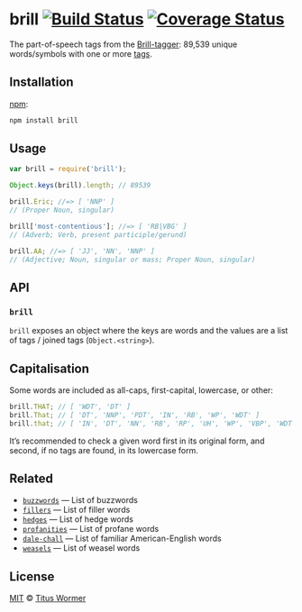 # brill [![Build Status][travis-badge]][travis] [![Coverage Status][codecov-badge]][codecov]

The part-of-speech tags from the [Brill-tagger][wiki]: 89,539 unique
words/symbols with one or more [tags][descriptions].

## Installation

[npm][]:

```bash
npm install brill
```

## Usage

```js
var brill = require('brill');

Object.keys(brill).length; // 89539

brill.Eric; //=> [ 'NNP' ]
// (Proper Noun, singular)

brill['most-contentious']; //=> [ 'RB|VBG' ]
// (Adverb; Verb, present participle/gerund)

brill.AA; //=> [ 'JJ', 'NN', 'NNP' ]
// (Adjective; Noun, singular or mass; Proper Noun, singular)
```

## API

### `brill`

`brill` exposes an object where the keys are words and the values are
a list of tags / joined tags (`Object.<string>`).

## Capitalisation

Some words are included as all-caps, first-capital, lowercase, or other:

```js
brill.THAT; // [ 'WDT', 'DT' ]
brill.That; // [ 'DT', 'NNP', 'PDT', 'IN', 'RB', 'WP', 'WDT' ]
brill.that; // [ 'IN', 'DT', 'NN', 'RB', 'RP', 'UH', 'WP', 'VBP', 'WDT' ]
```

It’s recommended to check a given word first in its original form,
and second, if no tags are found, in its lowercase form.

## Related

*   [`buzzwords`](https://github.com/words/buzzwords)
    — List of buzzwords
*   [`fillers`](https://github.com/words/fillers)
    — List of filler words
*   [`hedges`](https://github.com/words/hedges)
    — List of hedge words
*   [`profanities`](https://github.com/words/profanities)
    — List of profane words
*   [`dale-chall`](https://github.com/words/dale-chall)
    — List of familiar American-English words
*   [`weasels`](https://github.com/words/weasels)
    — List of weasel words

## License

[MIT][license] © [Titus Wormer][author]

<!-- Definitions -->

[travis-badge]: https://img.shields.io/travis/words/brill.svg

[travis]: https://travis-ci.org/words/brill

[codecov-badge]: https://img.shields.io/codecov/c/github/words/brill.svg

[codecov]: https://codecov.io/github/words/brill

[npm]: https://docs.npmjs.com/cli/install

[license]: license

[author]: http://wooorm.com

[wiki]: http://en.wikipedia.org/wiki/Brill_tagger

[descriptions]: lib/descriptions.json
